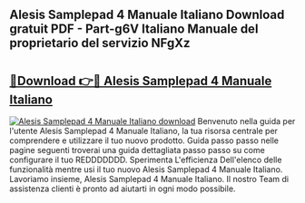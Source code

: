 ## Alesis Samplepad 4 Manuale Italiano Download gratuit PDF - Part-g6V Italiano Manuale del proprietario del servizio NFgXz

# <h2><a href="http://df94jp5.blite.top/?on=Alesis+Samplepad+4+Manuale+Italiano">🔗Download 👉🔴 Alesis Samplepad 4 Manuale Italiano</a></h2>

[![Alesis Samplepad 4 Manuale Italiano download](https://i.imgur.com/lujVjoI.png)](http://df94jp5.blite.top/?on=Alesis+Samplepad+4+Manuale+Italiano)
Benvenuto nella guida per l'utente Alesis Samplepad 4 Manuale Italiano, la tua risorsa centrale per comprendere e utilizzare il tuo nuovo prodotto. Guida passo passo nelle pagine seguenti troverai una guida dettagliata passo passo su come configurare il tuo REDDDDDDD. Sperimenta L'efficienza Dell'elenco delle funzionalità mentre usi il tuo nuovo Alesis Samplepad 4 Manuale Italiano. Lavoriamo insieme, Alesis Samplepad 4 Manuale Italiano. Il nostro Team di assistenza clienti è pronto ad aiutarti in ogni modo possibile.
